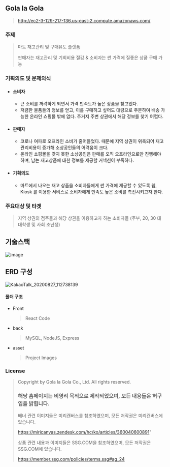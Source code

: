 ## Gola la Gola

> http://ec2-3-129-217-136.us-east-2.compute.amazonaws.com/



### 주제

> 마트 재고관리 및 구매유도 플랫폼
>
> 판매자는 재고관리 및 기회비용 절감 & 소비자는 싼 가격에 질좋은 상품 구매 가능



### 기획의도 및 문제의식

- #### 소비자

  - 큰 소비를 꺼려하게 되면서 가격 만족도가 높은 상품을 찾고있다.
  - 저렴한 물품들의 정보를 얻고, 이를 구매하고 싶어도 대량으로 주문하여 배송 가능한 온라인 쇼핑몰 밖에 없다. 주거지 주변 상권에서 해당 정보를 찾기 어렵다. 

- #### 판매자

  - 코로나 여파로 오프라인 소비가 줄어들었다. 때문에 지역 상권이 위축되어 재고관리비용이 증가해 소상공인들의 어려움이 크다.
  - 온라인 쇼핑몰을 갖지 못한 소상공인은 판매를 오직 오프라인으로만 진행해야 하며, 남는 재고상품에 대한 정보를 제공할 커넥션이 부족하다.

- #### 기획의도

  - 마트에서 나오는 재고 상품을 소비자들에게 싼 가격에 제공할 수 있도록 웹, Kiosk 를 이용한 서비스로 소비자에게 만족도 높은 소비를 촉진시키고자 한다.



### 주요대상 및 타겟

> 지역 상권의 점주들과 해당 상권을 이용하고자 하는 소비자들 (주부, 20, 30 대 대학생 및 사회 초년생)





## 기술스택

![image](https://user-images.githubusercontent.com/44697835/91255493-dbb35200-e79f-11ea-9180-a6dd1d5011bc.png)




## ERD 구성

![KakaoTalk_20200827_112738139](https://user-images.githubusercontent.com/44697835/91381643-da972900-e862-11ea-9500-649a7dd179de.png)



#### 폴더 구조

* Front

  > React Code

* back

  > MySQL, NodeJS, Express

* asset

  > Project Images



### License

> Copyright by Gola la Gola Co., Ltd. All rights reserved.
>
> ### 해당 홈페이지는 비영리 목적으로 제작되었으며, 모든 내용들은 허구임을 밝힙니다.
>
> 배너 관련 이미지들은 미리캔버스를 참조하였으며, 모든 저작권은 미리캔버스에 있습니다. 
>
> https://miricanvas.zendesk.com/hc/ko/articles/360040600891"
>
> 상품 관련 내용과 이미지들은 SSG.COM을 참조하였으며, 모든 저작권은 SSG.COM에 있습니다.
>
>  https://member.ssg.com/policies/terms.ssg#ag_24